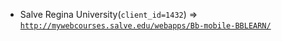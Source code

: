  - Salve Regina University(`client_id=1432`) => [`http://mywebcourses.salve.edu/webapps/Bb-mobile-BBLEARN/`](http://mywebcourses.salve.edu/webapps/Bb-mobile-BBLEARN/)
